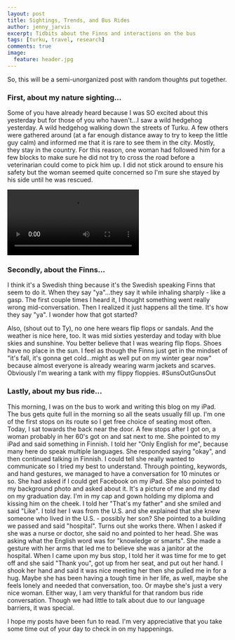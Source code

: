 ```yaml
---
layout: post
title: Sightings, Trends, and Bus Rides
author: jenny_jarvis
excerpt: Tidbits about the Finns and interactions on the bus
tags: [turku, travel, research]
comments: true
image:
  feature: header.jpg
---
```


So, this will be a semi-unorganized post with random thoughts put together.

### First, about my nature sighting...

Some of you have already heard because I was SO excited about this yesterday but for those of you who haven't...I saw a wild hedgehog yesterday. A wild hedgehog walking down the streets of Turku. A few others were gathered around (at a far enough distance away to try to keep the little guy calm) and informed me that it is rare to see them in the city. Mostly, they stay in the country. For this reason, one woman had followed him for a few blocks to make sure he did not try to cross the road before a veterinarian could come to pick him up. I did not stick around to ensure his safety but the woman seemed quite concerned so I'm sure she stayed by his side until he was rescued.

<video src="{{ site.url }}/resources/hedgehog.webm" controls>
  Seems like your browser doesn't support HTML5...
</video>

### Secondly, about the Finns...

I think it's a Swedish thing because it's the Swedish speaking Finns that seem to do it. When they say "ya"...they say it while inhaling sharply - like a gasp. The first couple times I heard it, I thought something went really wrong mid-conversation. Then I realized it just happens all the time. It's how they say "ya". I wonder how that got started?

Also, (shout out to Ty), no one here wears flip flops or sandals. And the weather is nice here, too. It was mid sixties yesterday and today with blue skies and sunshine. You better believe that I was wearing flip flops. Shoes have no place in the sun. I feel as though the Finns just get in the mindset of "it's fall, it's gonna get cold...might as well put on my winter gear now" because almost everyone is already wearing warm jackets and scarves. Obviously I'm wearing a tank with my flippy floppies. #SunsOutGunsOut

### Lastly, about my bus ride...

This morning, I was on the bus to work and writing this blog on my iPad. The bus gets quite full in the morning so all the seats usually fill up. I'm one of the first stops on its route so I get free choice of seating most often. Today, I sat towards the back near the door. A few stops after I got on, a woman probably in her 60's got on and sat next to me. She pointed to my iPad and said something in Finnish. I told her "Only English for me", because many here do speak multiple languages. She responded saying "okay", and then continued talking in Finnish. I could tell she really wanted to communicate so I tried my best to understand. Through pointing, keywords, and hand gestures, we managed to have a conversation for 10 minutes or so. She had asked if I could get Facebook on my iPad. She also pointed to my background photo and asked about it. It's a picture of me and my dad on my graduation day. I'm in my cap and gown holding my diploma and kissing him on the cheek. I told her "That's my father" and she smiled and said "Like". I told her I was from the U.S. and she explained that she knew someone who lived in the U.S. - possibly her son? She pointed to a building we passed and said "hospital". Turns out she works there. When I asked if she was a nurse or doctor, she said no and pointed to her head. She was asking what the English word was for "knowledge or smarts". She made a gesture with her arms that led me to believe she was a janitor at the hospital. When I came upon my bus stop, I told her it was time for me to get off and she said "Thank you", got up from her seat, and put out her hand. I shook her hand and said it was nice meeting her then she pulled me in for a hug. Maybe she has been having a tough time in her life, as well, maybe she feels lonely and needed that conversation, too. Or maybe she's just a very nice woman. Either way, I am very thankful for that random bus ride conversation. Though we had little to talk about due to our language barriers, it was special.

I hope my posts have been fun to read. I'm very appreciative that you take some time out of your day to check in on my happenings.
